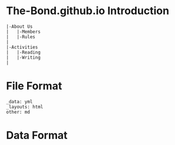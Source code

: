 # The-Bond.github.io Introduction
    |-About Us
    |   |-Members
    |   |-Rules
    |
    |-Activities
    |   |-Reading
    |   |-Writing
    |
    
# File Format
    _data: yml
    _layouts: html
    other: md

# Data Format
